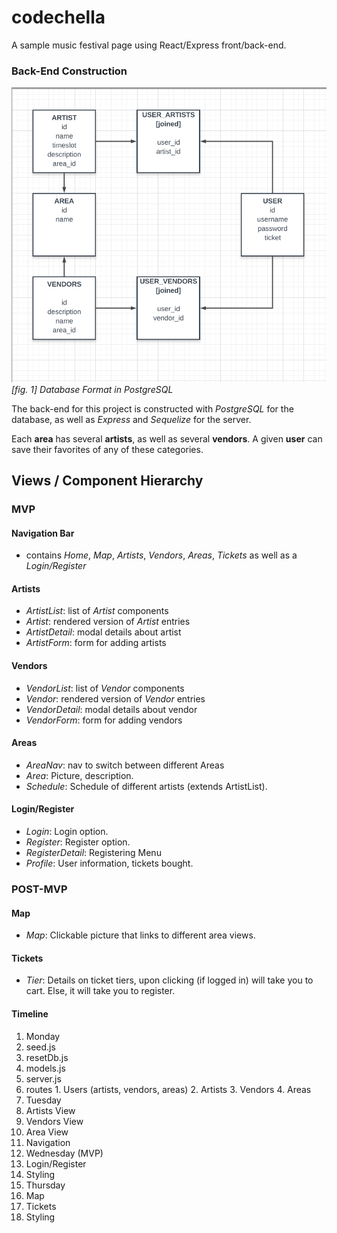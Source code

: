 # codechella
A sample music festival page using React/Express front/back-end.

### Back-End Construction
![Alt text](assets/ERD.png)
_[fig. 1] Database Format in PostgreSQL_

The back-end for this project is constructed with _PostgreSQL_ for the database, as well as _Express_ and _Sequelize_ for the server.

Each __area__ has several __artists__, as well as several __vendors__. A given __user__ can save their favorites of any of these categories.

## Views / Component Hierarchy

### MVP

#### Navigation Bar
- contains _Home_, _Map_, _Artists_, _Vendors_, _Areas_, _Tickets_ as well as a _Login/Register_

#### Artists
- _ArtistList_: list of _Artist_ components
- _Artist_: rendered version of _Artist_ entries
- _ArtistDetail_: modal details about artist
- _ArtistForm_: form for adding artists

#### Vendors
- _VendorList_: list of _Vendor_ components
- _Vendor_: rendered version of _Vendor_ entries
- _VendorDetail_: modal details about vendor
- _VendorForm_: form for adding vendors

#### Areas
- _AreaNav_: nav to switch between different Areas
- _Area_: Picture, description.
- _Schedule_: Schedule of different artists (extends ArtistList).

#### Login/Register
- _Login_: Login option.
- _Register_: Register option.
- _RegisterDetail_: Registering Menu
- _Profile_: User information, tickets bought.

### POST-MVP

#### Map
- _Map_: Clickable picture that links to different area views.

#### Tickets
- _Tier_: Details on ticket tiers, upon clicking (if logged in) will take you to cart. Else, it will take you to register.

#### Timeline
1. Monday
  1. seed.js
  2. resetDb.js
  3. models.js
  4. server.js
  5. routes
    1. Users (artists, vendors, areas)
    2. Artists
    3. Vendors
    4. Areas
2. Tuesday
  1. Artists View
  2. Vendors View
  3. Area View
  4. Navigation
3. Wednesday (MVP)
  1. Login/Register
  2. Styling
4. Thursday
  1. Map
  2. Tickets
  3. Styling
